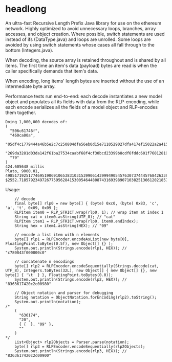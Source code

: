 # headlong
An ultra-fast Recursive Length Prefix Java library for use on the ethereum network. Highly optimized to avoid unnecessary loops, branches, array accesses, and object creation. Where possible, switch statements are used instead of ifs (DataType.java) and loops are unrolled. Some loops are avoided by using switch statements whose cases all fall through to the bottom (Integers.java).

When decoding, the source array is retained throughout and is shared by all items. The first time an item's data (payload) bytes are read is when the caller specifically demands that item's data.

When encoding, long items' length bytes are inserted without the use of an intermediate byte array.

Performance tests run end-to-end: each decode instantiates a new model object and populates all its fields with data from the RLP-encoding, while each encode serializes all the fields of a model object and RLP-encodes them together.

    Doing 1,000,000 decodes of:
    (
      "506c61746f", 
      "460ca00a", 
      "05df4c1779444a46b5e2c7c250804dfe56eb0d15e7110529027dfa417ef15022a2a41538fb0bacf0075fa8b8b8296a31423086215e499999b18b26706ed5c72c0f87a4357a95e436cde13fd701db67fcc4b2a8c02054e3f44a51198bf4ab28765afbd20a77ab3402dce279dacdbdcb010607a063909ed060c3ae328ae0b31c859bde1a2bd6f6e077a7ee", 
      "269da3281d03da142f61ba27534caabf68f4cf30bcd23399b8cdf6fddc601f76012819f4572f901661ec6a5122f901661ec6a512", 
      "79"
    )
    424.605648 millis
    Plato, 9000.01, 4985171925177469519069106538310315399061439994905457630737444576842633660032341334045557753398756774641171344454574773116437915011585098223616997808646108791102204299408333055218850214970458738645766594728222970017526845486857081446623778582802968310343875618558953334719391315040897001167211719468738969861395985801476512020932590, $2552.7185792349726775956284153005464480874316939890710382513661202185792349726775956284153005464480874316939890710382513661202


Usage:

        // decode
        final byte[] rlp0 = new byte[] { (byte) 0xc0, (byte) 0x83, 'c', 'a', 't', 0x09, 0x09 };
        RLPItem item0 = RLP_STRICT.wrap(rlp0, 1); // wrap item at index 1
        String cat = item0.asString(UTF_8); // "cat"
        RLPItem item1 = RLP_STRICT.wrap(rlp0, item0.endIndex);
        String hex = item1.asString(HEX); // "09"

        // encode a list item with n elements
        byte[] rlp1 = RLPEncoder.encodeAsList(new byte[0], FloatingPoint.toBytes(0.5f), new Object[] {} );
        System.out.println(Strings.encode(rlp1, HEX)); // "c780843f000000c0"

        // concatenate n encodings
        byte[] rlp2 = RLPEncoder.encodeSequentially(Strings.decode(cat, UTF_8), Integers.toBytes(32L), new Object[] { new Object[] {}, new byte[] { '\t' } }, FloatingPoint.toBytes(0.0));
        System.out.println(Strings.encode(rlp2, HEX)); // "8363617420c2c00980"

        // Object notation and parser for debugging
        String notation = ObjectNotation.forEncoding(rlp2).toString();
        System.out.println(notation);
    /*
        (
          "636174",
          "20",
          { {  }, "09" },
          ""
        )
    */
        List<Object> rlp2Objects = Parser.parse(notation);
        byte[] rlp3 = RLPEncoder.encodeSequentially(rlp2Objects);
        System.out.println(Strings.encode(rlp3, HEX)); // "8363617420c2c00900"
